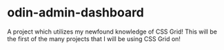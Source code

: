 # odin-admin-dashboard
A project which utilizes my newfound knowledge of CSS Grid! 
This will be the first of the many projects that I will be using CSS Grid on!  